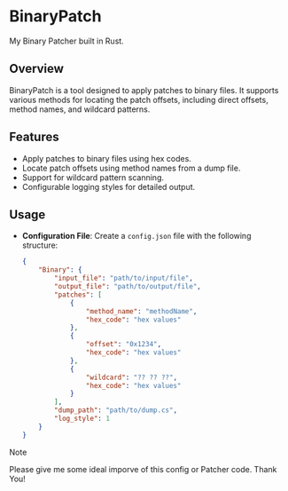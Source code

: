# BinaryPatch
My Binary Patcher built in Rust.

## Overview
BinaryPatch is a tool designed to apply patches to binary files. It supports various methods for locating the patch offsets, including direct offsets, method names, and wildcard patterns.

## Features
- Apply patches to binary files using hex codes.
- Locate patch offsets using method names from a dump file.
- Support for wildcard pattern scanning.
- Configurable logging styles for detailed output.

## Usage
- **Configuration File**: Create a `config.json` file with the following structure:
    ```json
    {
        "Binary": {
            "input_file": "path/to/input/file",
            "output_file": "path/to/output/file",
            "patches": [
                {
                    "method_name": "methodName",
                    "hex_code": "hex values"
                },
                {
                    "offset": "0x1234",
                    "hex_code": "hex values"
                },
                {
                    "wildcard": "?? ?? ??",
                    "hex_code": "hex values"
                }
            ],
            "dump_path": "path/to/dump.cs",
            "log_style": 1
        }
    }
    ```
> [!NOTE]
> Please give me some ideal imporve of this config or Patcher code.
> Thank You!